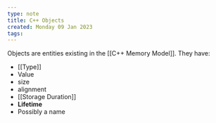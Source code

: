 ```yaml
---
type: note
title: C++ Objects
created: Monday 09 Jan 2023
tags: 
---
```

Objects are entities existing in the [[C++ Memory Model]]. They have:
- [[Type]]
- Value
- size
- alignment
- [[Storage Duration]]
- **Lifetime**
- Possibly a name